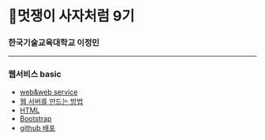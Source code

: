 # 🦁멋쟁이 사자처럼 9기
### 한국기술교육대학교 이정민
****
    
### 웹서비스 basic
* <a href="./web&web service.md">web&web service</a>
* <a href="./웹 서버를 만드는 방법.md">웹 서버를 만드는 방법</a>
* <a href="./HTML 필기.md">HTML</a>
* <a href="./Bootstrap.md">Bootstrap</a>
* <a href="./github 배포.md">github 배포</a>

    
